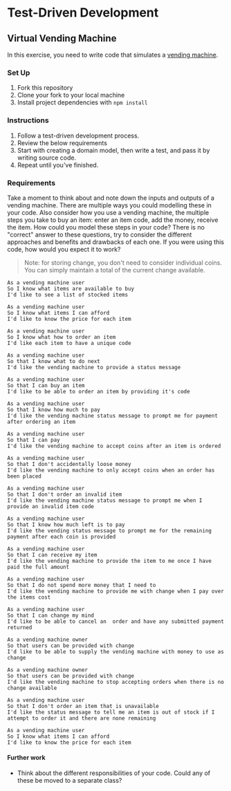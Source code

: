 # Test-Driven Development

## Virtual Vending Machine
In this exercise, you need to write code that simulates a [vending machine](https://en.wikipedia.org/wiki/Vending_machine). 

### Set Up
1. Fork this repository
2. Clone your fork to your local machine
3. Install project dependencies with `npm install`

### Instructions
1. Follow a test-driven development process. 
2. Review the below requirements
3. Start with creating a domain model, then write a test, and pass it by writing source code. 
4. Repeat until you've finished.

### Requirements
Take a moment to think about and note down the inputs and outputs of a vending machine. There are multiple ways you could modelling these in your code.  Also consider how you use a vending machine, the multiple steps you take to buy an item: enter an item code, add the money, receive the item. How could you model these steps in your code? There is no "correct" answer to these questions, try to consider the different approaches and benefits and drawbacks of each one. If you were using this code, how would you expect it to work?

> Note: for storing change, you don't need to consider individual coins. You can simply maintain a total of the current change available.

```
As a vending machine user
So I know what items are available to buy
I'd like to see a list of stocked items
```

```
As a vending machine user
So I know what items I can afford
I'd like to know the price for each item
```

```
As a vending machine user
So I know what how to order an item
I'd like each item to have a unique code
```

```
As a vending machine user
So that I know what to do next
I'd like the vending machine to provide a status message
```

```
As a vending machine user
So that I can buy an item 
I'd like to be able to order an item by providing it's code
```

```
As a vending machine user
So that I know how much to pay
I'd like the vending machine status message to prompt me for payment after ordering an item
```

```
As a vending machine user
So that I can pay
I'd like the vending machine to accept coins after an item is ordered
```

```
As a vending machine user
So that I don't accidentally loose money
I'd like the vending machine to only accept coins when an order has been placed
```

```
As a vending machine user
So that I don't order an invalid item
I'd like the vending machine status message to prompt me when I provide an invalid item code
```

```
As a vending machine user
So that I know how much left is to pay
I'd like the vending status message to prompt me for the remaining payment after each coin is provided
```

```
As a vending machine user
So that I can receive my item
I'd like the vending machine to provide the item to me once I have paid the full amount
```

```
As a vending machine user
So that I do not spend more money that I need to
I'd like the vending machine to provide me with change when I pay over the items cost
```

```
As a vending machine user
So that I can change my mind
I'd like to be able to cancel an  order and have any submitted payment returned
```

```
As a vending machine owner
So that users can be provided with change
I'd like to be able to supply the vending machine with money to use as change
```

```
As a vending machine owner
So that users can be provided with change
I'd like the vending machine to stop accepting orders when there is no change available
```

```
As a vending machine user
So that I don't order an item that is unavailable
I'd like the status message to tell me an item is out of stock if I attempt to order it and there are none remaining
```

```
As a vending machine user
So I know what items I can afford
I'd like to know the price for each item
```

#### Further work

- Think about the different responsibilities of your code. Could any of these be moved to a separate class?
